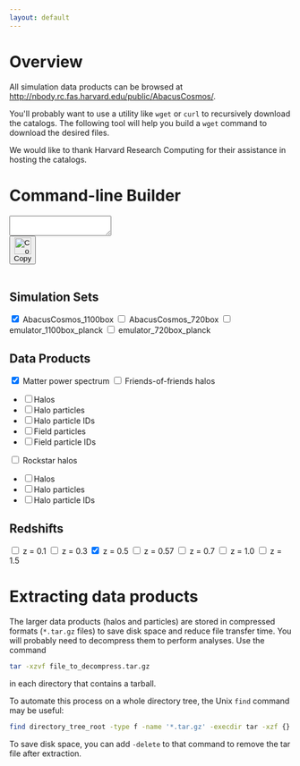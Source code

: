 ```yaml
---
layout: default
---
```

# Overview
All simulation data products can be browsed at <http://nbody.rc.fas.harvard.edu/public/AbacusCosmos/>.

You'll probably want to use a utility like `wget` or `curl` to recursively download the catalogs.
The following tool will help you build a `wget` command to download the desired files.

We would like to thank Harvard Research Computing for their assistance in hosting the catalogs.

# Command-line Builder
<script src="{{ site.baseurl }}/assets/js/clipboard.min.js"></script>
<script>
new Clipboard('.copy-button');
</script>

<div id="regex-builder">
<div id="text-and-button">
<!-- Target -->
<textarea id="wget-command" value="" wrap="off" readonly></textarea>
<!-- Trigger -->
<br>
<button class="copy-button" type="button" data-clipboard-target="#wget-command">
    <img class="clippy" src="{{ site.baseurl }}/assets/images/clippy.svg" width="30" alt="Copy to clipboard"><br>Copy
</button>
</div>
<br>

<div class="checkbox-header">
<h2>Simulation Sets</h2>
<form name="sims" class="checkbox-group">
<!-- note: maybe could generate this from yml? -->
<label><input class="chk" type="checkbox" data-path="AbacusCosmos_1100box_products" checked /> AbacusCosmos_1100box </label>
<label><input class="chk" type="checkbox" data-path="AbacusCosmos_720box_products"/> AbacusCosmos_720box </label>
<label><input class="chk" type="checkbox" data-path="emulator_1100box_planck_products"/> emulator_1100box_planck </label>
<label><input class="chk" type="checkbox" data-path="emulator_720box_planck_products"/> emulator_720box_planck </label>
</form>
</div>

<div class="checkbox-header">
<h2>Data Products</h2>
<form name="products" class="checkbox-group">
<label><input class="chk" type="checkbox" data-product="power" checked /> Matter power spectrum </label>
<label><input id="fofchk" class="chk" type="checkbox" data-product="FoF_halos"/> Friends-of-friends halos</label>
<ul class="normal">
  <li><label><input name="fofchk_sub" class="subchk" type="checkbox" data-fn="halos.tar.gz"/>Halos</label></li>
  <li><label><input name="fofchk_sub" class="subchk" type="checkbox" data-fn="halo_subsamples.tar.gz"/>Halo particles</label></li>
  <li><label><input name="fofchk_sub" class="subchk" type="checkbox" data-fn="halo_subsample_ids.tar.gz"/>Halo particle IDs</label></li>
  <li><label><input name="fofchk_sub" class="subchk" type="checkbox" data-fn="field_subsamples.tar.gz"/>Field particles</label></li>
  <li><label><input name="fofchk_sub" class="subchk" type="checkbox" data-fn="field_subsample_ids.tar.gz"/>Field particle IDs</label></li>
</ul>
<label><input id="rockchk" class="chk" type="checkbox" data-product="rockstar_halos"/> Rockstar halos</label>
<ul class="normal">
  <li><label><input name="rockchk_sub" class="subchk" type="checkbox" data-fn="halos.tar.gz"/>Halos</label></li>
  <li><label><input name="rockchk_sub" class="subchk" type="checkbox" data-fn="halo_subsamples.tar.gz"/>Halo particles</label></li>
  <li><label><input name="rockchk_sub" class="subchk" type="checkbox" data-fn="halo_subsample_ids.tar.gz"/>Halo particle IDs</label></li>
</ul>
</form>
</div>

<div class="checkbox-header">
<h2>Redshifts</h2>
<form name="redshifts" class="checkbox-group" id="redshifts">
<label><input class="chk" type="checkbox" data-redshift="z0.100"/> z = 0.1</label>
<label><input class="chk" type="checkbox" data-redshift="z0.300"/> z = 0.3 </label>
<label><input class="chk" type="checkbox" data-redshift="z0.500" checked/> z = 0.5</label>
<label><input class="chk" type="checkbox" data-redshift="z0.570"/> z = 0.57</label>
<label><input class="chk" type="checkbox" data-redshift="z0.700"/> z = 0.7</label>
<label><input class="chk" type="checkbox" data-redshift="z1.000"/> z = 1.0</label>
<label><input class="chk" type="checkbox" data-redshift="z1.500"/> z = 1.5</label>
</form>
</div>

</div>  <!-- regex display -->


<script src="{{ site.baseurl }}/assets/js/regex_builder.js"></script>

# Extracting data products
The larger data products (halos and particles) are stored in compressed formats (`*.tar.gz` files) to save
disk space and reduce file transfer time. You will probably need to decompress them to perform analyses.  Use the command
```bash
tar -xzvf file_to_decompress.tar.gz
```
in each directory that contains a tarball.

To automate this process on a whole directory tree, the Unix `find` command may be useful:
```bash
find directory_tree_root -type f -name '*.tar.gz' -execdir tar -xzf {} \;
```
To save disk space, you can add `-delete` to that command to remove the tar file after extraction.
